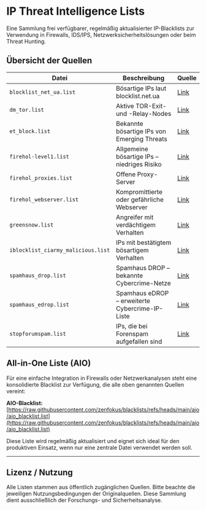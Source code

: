 # IP Threat Intelligence Lists

Eine Sammlung frei verfügbarer, regelmäßig aktualisierter IP-Blacklists zur Verwendung in Firewalls, IDS/IPS, Netzwerksicherheitslösungen oder beim Threat Hunting.

## Übersicht der Quellen

| Datei                                  | Beschreibung                                        | Quelle |
|---------------------------------------|-----------------------------------------------------|--------|
| `blocklist_net_ua.list`               | Bösartige IPs laut blocklist.net.ua              | [Link](https://iplists.firehol.org/?ipset=blocklist_net_ua) |
| `dm_tor.list`                         | Aktive TOR-Exit- und -Relay-Nodes                | [Link](https://iplists.firehol.org/?ipset=dm_tor) |
| `et_block.list`                       | Bekannte bösartige IPs von Emerging Threats      | [Link](https://iplists.firehol.org/?ipset=et_block) |
| `firehol-level1.list`                 | Allgemeine bösartige IPs – niedriges Risiko      | [Link](https://iplists.firehol.org/?ipset=firehol-level1) |
| `firehol_proxies.list`                | Offene Proxy-Server                              | [Link](https://iplists.firehol.org/?ipset=firehol_proxies) |
| `firehol_webserver.list`              | Kompromittierte oder gefährliche Webserver       | [Link](https://iplists.firehol.org/?ipset=firehol_webserver) |
| `greensnow.list`                      | Angreifer mit verdächtigem Verhalten             | [Link](https://iplists.firehol.org/?ipset=greensnow) |
| `iblocklist_ciarmy_malicious.list`    | IPs mit bestätigtem bösartigem Verhalten         | [Link](https://iplists.firehol.org/?ipset=iblocklist_ciarmy_malicious) |
| `spamhaus_drop.list`                  | Spamhaus DROP – bekannte Cybercrime-Netze        | [Link](https://iplists.firehol.org/?ipset=spamhaus_drop) |
| `spamhaus_edrop.list`                 | Spamhaus eDROP – erweiterte Cybercrime-IP-Liste  | [Link](https://iplists.firehol.org/?ipset=spamhaus_edrop) |
| `stopforumspam.list`                  | IPs, die bei Forenspam aufgefallen sind          | [Link](https://iplists.firehol.org/?ipset=stopforumspam) |

## All-in-One Liste (AIO)

Für eine einfache Integration in Firewalls oder Netzwerkanalysen steht eine konsolidierte Blacklist zur Verfügung, die alle oben genannten Quellen vereint:

**AIO-Blacklist:**  
[https://raw.githubusercontent.com/zenfokus/blacklists/refs/heads/main/aio/aio_blacklist.list](https://raw.githubusercontent.com/zenfokus/blacklists/refs/heads/main/aio/aio_blacklist.list)

Diese Liste wird regelmäßig aktualisiert und eignet sich ideal für den produktiven Einsatz, wenn nur eine zentrale Datei verwendet werden soll.

---

## Lizenz / Nutzung

Alle Listen stammen aus öffentlich zugänglichen Quellen. Bitte beachte die jeweiligen Nutzungsbedingungen der Originalquellen. Diese Sammlung dient ausschließlich der Forschungs- und Sicherheitsanalyse.

